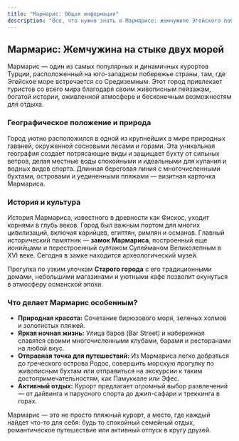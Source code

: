 ```yaml
---
title: "Мармарис: Общая информация"
description: "Все, что нужно знать о Мармарисе: жемчужине Эгейского побережья Турции."
---
```


## Мармарис: Жемчужина на стыке двух морей

Мармарис — один из самых популярных и динамичных курортов Турции, расположенный на юго-западном побережье страны, там, где Эгейское море встречается со Средиземным. Этот город привлекает туристов со всего мира благодаря своим живописным пейзажам, богатой истории, оживленной атмосфере и бесконечным возможностям для отдыха.

### Географическое положение и природа

Город уютно расположился в одной из крупнейших в мире природных гаваней, окруженной сосновыми лесами и горами. Эта уникальная география создает потрясающие виды и защищает бухту от сильных ветров, делая местные воды спокойными и идеальными для купания и водных видов спорта. Длинная береговая линия с многочисленными бухтами, островами и уединенными пляжами — визитная карточка Мармариса.

### История и культура

История Мармариса, известного в древности как Фискос, уходит корнями в глубь веков. Город был важным портом для многих цивилизаций, включая карийцев, египтян, римлян и османов. Главный исторический памятник — **замок Мармариса**, построенный еще ионийцами и перестроенный султаном Сулейманом Великолепным в XVI веке. Сегодня в замке находится археологический музей.

Прогулка по узким улочкам **Старого города** с его традиционными домами, небольшими магазинами и уютными кафе позволит окунуться в атмосферу османской эпохи.

### Что делает Мармарис особенным?

*   **Природная красота:** Сочетание бирюзового моря, зеленых холмов и золотистых пляжей.
*   **Яркая ночная жизнь:** Улица баров (Bar Street) и набережная славятся своими многочисленными клубами, барами и ресторанами на любой вкус.
*   **Отправная точка для путешествий:** Из Мармариса легко добраться до греческого острова Родос, совершить морскую прогулку по живописным бухтам или отправиться на экскурсии к таким достопримечательностям, как Памуккале или Эфес.
*   **Активный отдых:** Курорт предлагает огромный выбор развлечений — от дайвинга и парусного спорта до джип-сафари и треккинга в горах.

Мармарис — это не просто пляжный курорт, а место, где каждый найдет что-то для себя: будь то спокойный семейный отдых, романтическое путешествие или активный отпуск в кругу друзей. 